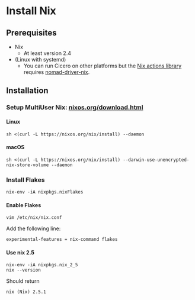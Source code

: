 # Install Nix

## Prerequisites
- Nix
	- At least version 2.4
- (Linux with systemd)
	- You can run Cicero on other platforms but the [Nix actions library](https://github.com/input-output-hk/cicero/blob/main/pkgs/cicero/evaluators/nix/lib.nix) requires [nomad-driver-nix](https://github.com/input-output-hk/nomad-driver-nix).

## Installation

### Setup MultiUser Nix: [nixos.org/download.html](https://nixos.org/download.html)
#### Linux
```
sh <(curl -L https://nixos.org/nix/install) --daemon
```
#### macOS
```
sh <(curl -L https://nixos.org/nix/install) --darwin-use-unencrypted-nix-store-volume --daemon
```

### Install Flakes
```
nix-env -iA nixpkgs.nixFlakes
```

#### Enable Flakes
```
vim /etc/nix/nix.conf
```

Add the following line:
```
experimental-features = nix-command flakes
```

#### Use nix 2.5
```
nix-env -iA nixpkgs.nix_2_5
nix --version
```

Should return
```
nix (Nix) 2.5.1
```
